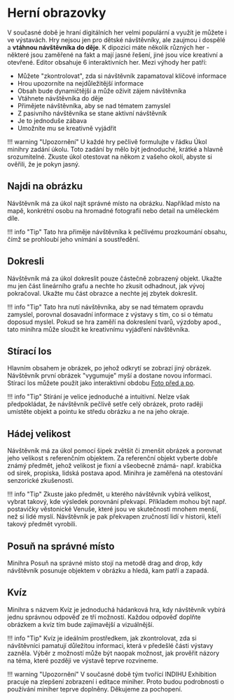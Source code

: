 # Herní obrazovky

V současné době je hraní digitálních her velmi populární a využít je můžete i ve výstavách. Hry nejsou jen pro dětské návštěvníky, ale zaujmou i dospělé a **vtáhnou návštěvníka do děje**. K dipozici máte několik různých her - některé jsou zaměřené na fakt a mají jasné řešení, jiné jsou více kreativní a otevřené. Editor obsahuje 6 interaktivních her. Mezi výhody her patří:

- Můžete "zkontrolovat", zda si návštěvník zapamatoval klíčové informace
- Hrou upozorníte na nejdůležitější informace
- Obsah bude dynamičtější a může oživit zájem návštěvníka
- Vtáhnete návštěvníka do děje
- Přimějete návštěvníka, aby se nad tématem zamyslel
- Z pasivního návštěvníka se stane aktivní návštěvník
- Je to jednoduše zábava
- Umožníte mu se kreativně vyjádřit



!!! warning "Upozornění"
	U každé hry pečlivě formulujte v řádku Úkol minihry zadání úkolu. Toto zadání by mělo být jednoduché, krátké a hlavně srozumitelné. Zkuste úkol otestovat na někom z vašeho okolí, abyste si ověřili, že je pokyn jasný.  

## Najdi na obrázku

Návštěvník má za úkol najít správné místo na obrázku. Například místo na mapě, konkrétní osobu na hromadné fotografii nebo detail na uměleckém díle. 

!!! info "Tip"
	Tato hra přiměje návštěvníka k pečlivému prozkoumání obsahu, čímž se prohloubí jeho vnímání a soustředění. 

## Dokresli

Návštěvník má za úkol dokreslit pouze částečně zobrazený objekt. Ukažte mu jen část lineárního grafu a nechte ho zkusit odhadnout, jak vývoj pokračoval. Ukažte mu část obrazce a nechte jej zbytek dokreslit.

!!! info "Tip"
	Tato hra nutí návštěvníka, aby se nad tématem opravdu zamyslel, porovnal dosavadní informace z výstavy s tím, co si o tématu doposud myslel. Pokud se hra zaměří na dokreslení tvarů, výzdoby apod., tato minihra může sloužit ke kreativnímu vyjádření návštěvníka.  

## Stírací los

Hlavním obsahem je obrázek, po jehož odkrytí se zobrazí jiný obrázek. Návštěvník první obrázek "vygumuje" myší a dostane novou informaci. Stírací los můžete použít jako interaktivní obdobu [Foto před a po](obrazovky.md#foto-pred-a-po). 

!!! info "Tip"
	Stírání je velice jednoduché a intuitivní. Nelze však předpokládat, že návštěvník pečlivě setře celý obrázek, proto raději umístěte objekt a pointu ke středu obrázku a ne na jeho okraje. 

## Hádej velikost

Návštěvník má za úkol pomocí šipek zvětšit či zmenšit obrázek a porovnat jeho velikost s referenčním objektem. Za referenční objekt vyberte dobře známý předmět, jehož velikost je fixní a všeobecně známá- např. krabička od sirek, propiska, lidská postava apod. Minihra je zaměřená na otestování senzorické zkušenosti. 

!!! info "Tip"
	Zkuste jako předmět, u kterého návštěvník vybírá velikost, vybrat takový, kde výsledek porovnání překvapí. Příkladem mohou být např. postavičky věstonické Venuše, které jsou ve skutečnosti mnohem menší, než si lidé myslí. Návštěvník je pak překvapen zručností lidí v historii, kteří takový předmět vyrobili. 

## Posuň na správné místo

Minihra Posuň na správné místo stojí na metodě drag and drop, kdy návštěvník posunuje objektem v obrázku a hledá, kam patří a zapadá. 

## Kvíz

Minihra s názvem Kvíz je jednoduchá hádanková hra, kdy návštěvník vybírá jednu správnou odpověď ze tří možností. Každou odpověď doplňte obrázkem a kvíz tím bude zajímavější a vizuálnější. 

!!! info "Tip"
	Kvíz je ideálním prostředkem, jak zkontrolovat, zda si návštěvníci pamatují důležitou informaci, která v předešlé části výstavy zazněla. Výběr z možností může být naopak možnost, jak prověřit názory na téma, které později ve výstavě teprve rozvineme.    

!!! warning "Upozornění"
	V současné době tým tvořící INDIHU Exhibition pracuje na zlepšení zobrazení i editace miniher. Proto budou podrobnosti o používání miniher teprve doplněny. Děkujeme za pochopení. 
